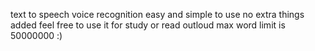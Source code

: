 
text to speech voice recognition easy and simple to use no extra things added feel free to use it for  study or read outloud  max word limit is 50000000 :)



